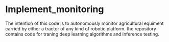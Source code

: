 # Implement_monitoring

The intention of this code is to autonomously monitor agricultural equiment carried by either a tractor of any kind of robotic platform.
the repository contains code for traning deep learning algorithms and inference testing.
